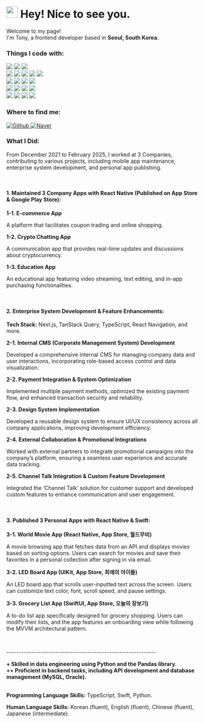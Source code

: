 <h1><img src="https://emojis.slackmojis.com/emojis/images/1531849430/4246/blob-sunglasses.gif?1531849430" width="30"/> Hey! Nice to see you.</h1>

<p>Welcome to my page! </br> I'm Tony, a frontend developer based in <b>Seoul, South Korea.</b></p>

<h3>Things I code with:</h3>
<p>
  <img src="https://img.shields.io/badge/TypeScript-1572B6?style=for-the-badge&logo=TypeScript&logoColor=white"/>
  <img src="https://img.shields.io/badge/React_Native-20232A?style=for-the-badge&logo=react&logoColor=61DAFB"/>
  <img src="https://img.shields.io/badge/NextJS-20232A?style=for-the-badge&logo=Vercel&logoColor=white"/><br/>
  
  <img src="https://img.shields.io/badge/Recoil-1572B6?style=for-the-badge&logo=recoil&logoColor=white"/>
  <img src="https://img.shields.io/badge/Redux-593D88?style=for-the-badge&logo=redux&logoColor=white"/>
  <img src="https://img.shields.io/badge/Zustand-453F39?style=for-the-badge&logo=zustand&logoColor=white"/>
  <img src="https://img.shields.io/badge/TanStackQuery-CB3837?style=for-the-badge&logo=reactQuery&logoColor=white"/>
  <img src="https://img.shields.io/badge/Socket.IO-20232A?style=for-the-badge&logo=Socket&logoColor=white"/><br/>
  
  <img src="https://img.shields.io/badge/swift-CB3837?style=for-the-badge&logo=swift&logoColor=white"/>
  <img src="https://img.shields.io/badge/xcode-0984e3?style=for-the-badge&logo=xcode&logoColor=white"/>
  <img src="https://img.shields.io/badge/UIKit-E34F26?style=for-the-badge&logo=swift&logoColor=white"/>
  <img src="https://img.shields.io/badge/SwiftUI-E34F26?style=for-the-badge&logo=swift&logoColor=white"/><br/>
  
  <img src="https://img.shields.io/badge/npm-CB3837?style=for-the-badge&logo=npm&logoColor=white"/>
  <img src="https://img.shields.io/badge/yarn-0984e3?style=for-the-badge&logo=yarn&logoColor=white"/>
  <img src="https://img.shields.io/badge/Node.js-339933?style=for-the-badge&logo=nodedotjs&logoColor=white"/>
  <img src="https://img.shields.io/badge/Express.js-000000?style=for-the-badge&logo=express&logoColor=white"/><br/>
  
  <img src="https://img.shields.io/badge/Python-3774A4?style=for-the-badge&logo=python&logoColor=white"/>
    <img src="https://img.shields.io/badge/Pandas-3774A4?style=for-the-badge&logo=pandas&logoColor=white"/>
  <img src="https://img.shields.io/badge/Pytorch-E6492A?style=for-the-badge&logo=pytorch&logoColor=white"/>
  <img src="https://img.shields.io/badge/GIT-E44C30?style=for-the-badge&logo=git&logoColor=white"/>
</p>

<h3>Where to find me:</h3>
<p>
  <a href="https://github.com/tony-yun" target="_blank">
    <img alt="Github" src="https://img.shields.io/badge/GitHub-%2312100E.svg?&style=for-the-badge&logo=Github&logoColor=white" />
  </a>
  <a href="https://blog.naver.com/lifeyun24" target="_blank">
    <img alt="Naver" src="https://img.shields.io/badge/Naver-%339933E.svg?&style=for-the-badge&logo=Naver&logoColor=white" />
  </a>
</p>

<h3>What I Did:</h3>
<p>From December 2021 to February 2025, I worked at 3 Companies, contributing to various projects, including mobile app maintenance, enterprise system development, and personal app publishing.</p><br/>

<h4>1. Maintained 3 Company Apps with React Native (Published on App Store & Google Play Store):</h4>
<strong>1-1. E-commerce App</strong>
<p>A platform that facilitates coupon trading and online shopping.</p>

<strong>1-2. Crypto Chatting App</strong>
<p>A communication app that provides real-time updates and discussions about cryptocurrency.</p>

<strong>1-3. Education App</strong>
<p>An educational app featuring video streaming, text editing, and in-app purchasing functionalities.</p><br/>

<h4>2. Enterprise System Development & Feature Enhancements:</h4>  
<p><strong>Tech Stack:</strong> Next.js, TanStack Query, TypeScript, React Navigation, and more.</p>  

<strong>2-1. Internal CMS (Corporate Management System) Development</strong>  
<p>Developed a comprehensive internal CMS for managing company data and user interactions, incorporating role-based access control and data visualization.</p>  

<strong>2-2. Payment Integration & System Optimization</strong>  
<p>Implemented multiple payment methods, optimized the existing payment flow, and enhanced transaction security and reliability.</p>  

<strong>2-3. Design System Implementation</strong>  
<p>Developed a reusable design system to ensure UI/UX consistency across all company applications, improving development efficiency.</p>  

<strong>2-4. External Collaboration & Promotional Integrations</strong>  
<p>Worked with external partners to integrate promotional campaigns into the company’s platform, ensuring a seamless user experience and accurate data tracking.</p>  

<strong>2-5. Channel Talk Integration & Custom Feature Development</strong>  
<p>Integrated the ‘Channel Talk’ solution for customer support and developed custom features to enhance communication and user engagement.</p><br/>

<h4>3. Published 3 Personal Apps with React Native & Swift:</h4>

<strong>3-1. World Movie App (React Native, App Store, 월드무비)</strong>  
<p>A movie browsing app that fetches data from an API and displays movies based on sorting options. Users can search for movies and save their favorites in a personal collection after signing in via email.</p>

<strong>3-2. LED Board App (UIKit, App Store, 최애의 아이돌)</strong>  
<p>An LED board app that scrolls user-inputted text across the screen. Users can customize text color, font, scroll speed, and pause settings.</p>

<strong>3-3. Grocery List App (SwiftUI, App Store, 오늘의 장보기)</strong>  
<p>A to-do list app specifically designed for grocery shopping. Users can modify their lists, and the app features an onboarding view while following the MVVM architectural pattern.</p><br/>

<p>-------------------------------------------------------------</p>
<strong>+ Skilled in data engineering using Python and the Pandas library.</strong><br/>
<strong>++ Proficient in backend tasks, including API development and database management (MySQL, Oracle).</strong><br/><br/>

<p><strong>Programming Language Skills:</strong> TypeScript, Swift, Python.</p>
<p><strong>Human Language Skills:</strong> Korean (fluent), English (fluent), Chinese (fluent), Japanese (intermediate).</p>

